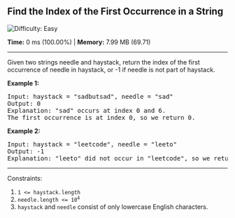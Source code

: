 <h2>Find the Index of the First Occurrence in a String</h2> <img src='https://img.shields.io/badge/Difficulty-Easy-brightgreen' alt='Difficulty: Easy' />
<p><strong>Time:</strong> 0 ms (100.00%) | <strong>Memory:</strong> 7.99 MB (69.71)</p>
<hr>
<p>Given two strings needle and haystack, return the index of the first occurrence of needle in haystack, or -1 if needle is not part of haystack.</p>

**Example 1:**
<pre>Input: haystack = "sadbutsad", needle = "sad"
Output: 0
Explanation: "sad" occurs at index 0 and 6.
The first occurrence is at index 0, so we return 0.</pre>

**Example 2:**
<pre>Input: haystack = "leetcode", needle = "leeto"
Output: -1
Explanation: "leeto" did not occur in "leetcode", so we return -1.</pre>

<hr>
Constraints:

1. <code>1 <= haystack.length</code>
2. <code>needle.length <= 10<sup>4</sup></code>
2. `haystack` and `needle` consist of only lowercase English characters.
